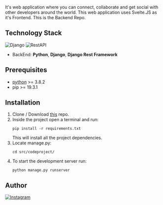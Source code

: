 It's web application where you can connect, collaborate and get social with other developers around the world. This web application uses Svelte.JS as it's Frontend.
This is the Backend Repo.

## Technology Stack
![Django](https://img.shields.io/badge/backend-django-green?style=flat&logo=Django)
![RestAPI](https://img.shields.io/badge/restAPI-DRF-red?style=flat&logo=Django)

* BackEnd: **Python**, **Django**, **Django Rest Framework**

## Prerequisites
* [python](https://www.python.org/) >= 3.8.2
* pip >= 19.3.1

## Installation

1. Clone / Download [this](https://github.com/Yashas10Gowda/CodeConnectorBE) repo.
2. Inside the project open a terminal and run:
    ```
    pip install -r requirements.txt
    ```
    This will install all the project dependencies.
3. Locate manage.py:
    ```
    cd src/codeproject/
    ```
4. To start the development server run:
    ```
    python manage.py runserver
    ```

## Author
[![Instagram](https://img.shields.io/badge/follow-%40yacchi_codes-1DA1F2?style=flat&logo=Instagram)](https://www.instagram.com/yacchi_codes) 

